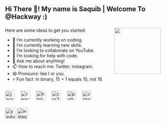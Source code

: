 ## Hi There 👋! My name is Saquib | Welcome To @Hackway :)</h2>

###

<div align="center">

</div>

###

<img align="right" height="150" src="https://blogger.googleusercontent.com/img/b/R29vZ2xl/AVvXsEjE0JbyR7c2W-SxZDa1Tqk8ZH4TbcKYger2guymkdgruFUncWlz6ToTBgfrqbtaWcS1g8mpXNg7VZnWl8SAli4kT8PZ9nLBtUEwwPyUK6u1Bd_1pFCCh7K0TamaosgDf49DsdtSOWoccrOIn5tgQBkAiEmkMkVlfBRSkAUXIlIig1obD5Vr19E5WDxu/s320/Untitled%20design.gif"  />

###

<div align="left">
Here are some ideas to get you started:

- 🔭 I’m currently working on coding.
- 🌱 I’m currently learning new skills.
- 👯 I’m looking to collaborate on YouTube.
- 🤔 I’m looking for help with code.
- 💬 Ask me about anything!
- 📫 How to reach me: Twitter, instagram.
- 😄 Pronouns: like I or you.
- ⚡ Fun fact: In binary, 15 + 1 equals 10, not 16.
  </div>
  
###

  <div align="left">
  <img src="https://cdn.jsdelivr.net/gh/devicons/devicon/icons/javascript/javascript-original.svg" height="30" alt="javascript logo"  />
  <img width="12" />
  <img src="https://cdn.jsdelivr.net/gh/devicons/devicon/icons/react/react-original.svg" height="30" alt="react logo"  />
  <img width="12" />
  <img src="https://cdn.jsdelivr.net/gh/devicons/devicon/icons/html5/html5-original.svg" height="30" alt="html5 logo"  />
  <img width="12" />
  <img src="https://cdn.jsdelivr.net/gh/devicons/devicon/icons/css3/css3-original.svg" height="30" alt="css3 logo"  />
  <img width="12" />
  <img src="https://cdn.jsdelivr.net/gh/devicons/devicon/icons/python/python-original.svg" height="30" alt="python logo"  />
  <img width="12" />
  <img src="https://cdn.jsdelivr.net/gh/devicons/devicon/icons/csharp/csharp-original.svg" height="30" alt="csharp logo"  />
</div>

###

<div align="left">
  
  <a href="https://www.youtube.com/channel/UCpOAe47k4uLjemSBTiAEk2g?sub_confirmation=1" target="_blank">
  <img src="https://img.shields.io/static/v1?message=Youtube&logo=youtube&label=&color=FF0000&logoColor=white&labelColor=&style=for-the-badge" height="35" alt="youtube logo"  /></a>
  
   <a href="https://www.instagram.com/hackway_insta" target="_blank">
  <img src="https://img.shields.io/static/v1?message=Instagram&logo=instagram&label=&color=E4405F&logoColor=white&labelColor=&style=for-the-badge" height="35" alt="instagram logo"  /></a>
</div>

###

<br clear="both">


###




